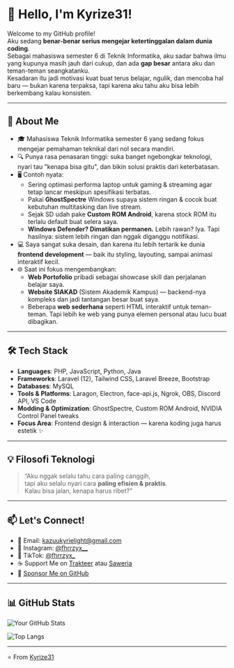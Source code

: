 # 👋 Hello, I'm Kyrize31!

Welcome to my GitHub profile!  
Aku sedang **benar-benar serius mengejar ketertinggalan dalam dunia coding**.  
Sebagai mahasiswa semester 6 di Teknik Informatika, aku sadar bahwa ilmu yang kupunya masih jauh dari cukup, dan ada **gap besar** antara aku dan teman-teman seangkatanku.  
Kesadaran itu jadi motivasi kuat buat terus belajar, ngulik, dan mencoba hal baru — bukan karena terpaksa, tapi karena aku tahu aku bisa lebih berkembang kalau konsisten.

---

## 🚀 About Me

- 🎓 Mahasiswa Teknik Informatika semester 6 yang sedang fokus mengejar pemahaman teknikal dari nol secara mandiri.
- 🔍 Punya rasa penasaran tinggi: suka banget ngebongkar teknologi, nyari tau "kenapa bisa gitu", dan bikin solusi praktis dari keterbatasan.
- 🖥️ Contoh nyata:
  - Sering optimasi performa laptop untuk gaming & streaming agar tetap lancar meskipun spesifikasi terbatas.
  - Pakai **GhostSpectre** Windows supaya sistem ringan & cocok buat kebutuhan multitasking dan live stream.
  - Sejak SD udah pake **Custom ROM Android**, karena stock ROM itu terlalu default buat selera saya.
  - **Windows Defender? Dimatikan permanen.** Lebih rawan? Iya. Tapi hasilnya: sistem lebih ringan dan nggak diganggu notifikasi.
- 💻 Saya sangat suka desain, dan karena itu lebih tertarik ke dunia **frontend development** — baik itu styling, layouting, sampai animasi interaktif kecil.
- 🌐 Saat ini fokus mengembangkan:
  - **Web Portofolio** pribadi sebagai showcase skill dan perjalanan belajar saya.
  - **Website SIAKAD** (Sistem Akademik Kampus) — backend-nya kompleks dan jadi tantangan besar buat saya.
  - Beberapa **web sederhana** seperti HTML interaktif untuk teman-teman. Tapi lebih ke web yang punya elemen personal atau lucu buat dibagikan.

---

## 🛠️ Tech Stack

- **Languages**: PHP, JavaScript, Python, Java
- **Frameworks**: Laravel (12), Tailwind CSS, Laravel Breeze, Bootstrap
- **Databases**: MySQL
- **Tools & Platforms**: Laragon, Electron, face-api.js, Ngrok, OBS, Discord API, VS Code
- **Modding & Optimization**: GhostSpectre, Custom ROM Android, NVIDIA Control Panel tweaks
- **Focus Area**: Frontend design & interaction — karena koding juga harus estetik ✨

---

## 💡 Filosofi Teknologi

> “Aku nggak selalu tahu cara paling canggih,  
> tapi aku selalu nyari cara **paling efisien & praktis**.  
> Kalau bisa jalan, kenapa harus ribet?”

---

## 📫 Let's Connect!

- 📩 Email: kazuukyrielight@gmail.com  
- 📸 Instagram: [@fhrrzyx__](https://www.instagram.com/fhrrzyx__)  
- 🎥 TikTok: [@fhrrzyx_](https://www.tiktok.com/@fhrrzyx_)  
- ☕ Support Me on [Trakteer](https://trakteer.id/urkyrize/tip) atau [Saweria](https://saweria.co/Kyrize)  
- 💖 [Sponsor Me on GitHub](https://github.com/sponsors/Kyrize31)

---

## 📊 GitHub Stats

![Your GitHub Stats](https://github-readme-stats.vercel.app/api?username=Kyrize31&show_icons=true&theme=radical)

![Top Langs](https://github-readme-stats.vercel.app/api/top-langs/?username=Kyrize31&layout=compact&theme=radical)

---

⭐️ From [Kyrize31](https://github.com/Kyrize31)
